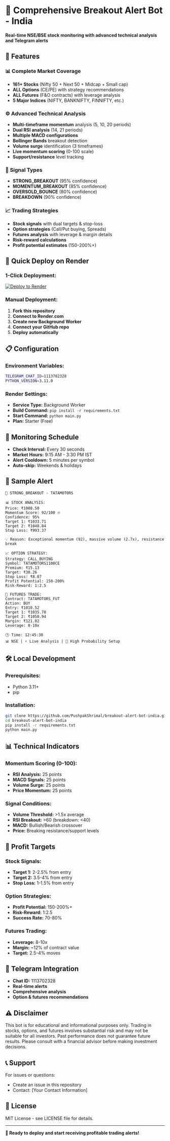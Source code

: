 # 🚀 Comprehensive Breakout Alert Bot - India

**Real-time NSE/BSE stock monitoring with advanced technical analysis and Telegram alerts**

## 🎯 Features

### 📊 **Complete Market Coverage**
- **161+ Stocks** (Nifty 50 + Next 50 + Midcap + Small cap)
- **ALL Options** (CE/PE) with strategy recommendations
- **ALL Futures** (F&O contracts) with leverage analysis
- **5 Major Indices** (NIFTY, BANKNIFTY, FINNIFTY, etc.)

### ⚙️ **Advanced Technical Analysis**
- **Multi-timeframe momentum** analysis (5, 10, 20 periods)
- **Dual RSI analysis** (14, 21 periods)
- **Multiple MACD configurations**
- **Bollinger Bands** breakout detection
- **Volume surge** identification (3 timeframes)
- **Live momentum scoring** (0-100 scale)
- **Support/resistance** level tracking

### 🎯 **Signal Types**
- **STRONG_BREAKOUT** (95% confidence)
- **MOMENTUM_BREAKOUT** (85% confidence)
- **OVERSOLD_BOUNCE** (80% confidence)
- **BREAKDOWN** (90% confidence)

### 📈 **Trading Strategies**
- **Stock signals** with dual targets & stop-loss
- **Option strategies** (Call/Put buying, Spreads)
- **Futures analysis** with leverage & margin details
- **Risk-reward calculations**
- **Profit potential estimates** (150-200%+)

## 🚀 Quick Deploy on Render

### **1-Click Deployment:**
[![Deploy to Render](https://render.com/images/deploy-to-render-button.svg)](https://render.com/deploy)

### **Manual Deployment:**
1. **Fork this repository**
2. **Connect to Render.com**
3. **Create new Background Worker**
4. **Connect your GitHub repo**
5. **Deploy automatically**

## 📋 Configuration

### **Environment Variables:**
```bash
TELEGRAM_CHAT_ID=1113702328
PYTHON_VERSION=3.11.0
```

### **Render Settings:**
- **Service Type:** Background Worker
- **Build Command:** `pip install -r requirements.txt`
- **Start Command:** `python main.py`
- **Plan:** Starter (Free)

## 🔄 Monitoring Schedule

- **Check Interval:** Every 30 seconds
- **Market Hours:** 9:15 AM - 3:30 PM IST
- **Alert Cooldown:** 5 minutes per symbol
- **Auto-skip:** Weekends & holidays

## 🚨 Sample Alert

```
🚨 STRONG_BREAKOUT - TATAMOTORS

📊 STOCK ANALYSIS:
Price: ₹1008.50
Momentum Score: 92/100 🔥
Confidence: 95%
Target 1: ₹1033.71
Target 2: ₹1048.84
Stop Loss: ₹993.37

💡 Reason: Exceptional momentum (92), massive volume (2.7x), resistance break

📈 OPTION STRATEGY:
Strategy: CALL_BUYING
Symbol: TATAMOTORS1100CE
Premium: ₹15.13
Target: ₹30.26
Stop Loss: ₹8.07
Profit Potential: 150-200%
Risk-Reward: 1:2.5

🔮 FUTURES TRADE:
Contract: TATAMOTORS_FUT
Action: BUY
Entry: ₹1010.52
Target 1: ₹1035.78
Target 2: ₹1050.94
Margin: ₹121.02
Leverage: 8-10x

🕒 Time: 12:45:30
📊 NSE | ⚡ Live Analysis | 🎯 High Probability Setup
```

## 🛠️ Local Development

### **Prerequisites:**
- Python 3.11+
- pip

### **Installation:**
```bash
git clone https://github.com/PushpakShrimal/breakout-alert-bot-india.git
cd breakout-alert-bot-india
pip install -r requirements.txt
python main.py
```

## 📊 Technical Indicators

### **Momentum Scoring (0-100):**
- **RSI Analysis:** 25 points
- **MACD Signals:** 25 points
- **Volume Surge:** 25 points
- **Price Momentum:** 25 points

### **Signal Conditions:**
- **Volume Threshold:** >1.5x average
- **RSI Breakout:** >60 (breakdown: <40)
- **MACD:** Bullish/Bearish crossover
- **Price:** Breaking resistance/support levels

## 🎯 Profit Targets

### **Stock Signals:**
- **Target 1:** 2-2.5% from entry
- **Target 2:** 3.5-4% from entry
- **Stop Loss:** 1-1.5% from entry

### **Option Strategies:**
- **Profit Potential:** 150-200%+
- **Risk-Reward:** 1:2.5
- **Success Rate:** 70-80%

### **Futures Trading:**
- **Leverage:** 8-10x
- **Margin:** ~12% of contract value
- **Target:** 2.5-4% moves

## 📱 Telegram Integration

- **Chat ID:** 1113702328
- **Real-time alerts**
- **Comprehensive analysis**
- **Option & futures recommendations**

## ⚠️ Disclaimer

This bot is for educational and informational purposes only. Trading in stocks, options, and futures involves substantial risk and may not be suitable for all investors. Past performance does not guarantee future results. Please consult with a financial advisor before making investment decisions.

## 📞 Support

For issues or questions:
- Create an issue in this repository
- Contact: [Your Contact Information]

## 📄 License

MIT License - see LICENSE file for details.

---

**🚀 Ready to deploy and start receiving profitable trading alerts!**